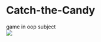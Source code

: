 # Catch-the-Candy
game in oop subject
<br>
<img src = "https://drive.google.com/open?id=1HHOSgkMFgObVNLSlL2e3VKumbQ-3a2s_">
